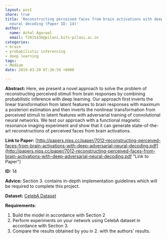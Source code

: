 ```yaml
---
layout: post
share: true
title: 'Reconstructing perceived faces from brain activations with deep adversarial
  neural decoding (Paper ID: 14)'
author:
  name: Achal Agarwal
  email: f2015436@pilani.bits-pilani.ac.in
categories:
- brain
- probabilistic inferencing
- deep learning
tags:
- Medium
date: 2019-03-20 07:26:59 +0000

---
```

**Abstract:** Here, we present a novel approach to solve the problem of reconstructing perceived stimuli from brain responses by combining probabilistic inference with deep learning. Our approach first inverts the linear transformation from latent features to brain responses with maximum a posteriori estimation and then inverts the nonlinear transformation from perceived stimuli to latent features with adversarial training of convolutional neural networks. We test our approach with a functional magnetic resonance imaging experiment and show that it can generate state-of-the-art reconstructions of perceived faces from brain activations.

**Link to Paper:** [http://papers.nips.cc/paper/7012-reconstructing-perceived-faces-from-brain-activations-with-deep-adversarial-neural-decoding.pdf](http://papers.nips.cc/paper/7012-reconstructing-perceived-faces-from-brain-activations-with-deep-adversarial-neural-decoding.pdf "Link to Paper")

**ID:** 14

**Advice:** Section 3. contains in-depth implementation guidelines which will be required to complete this project.

**Dataset:** [CelebA Dataset](http://mmlab.ie.cuhk.edu.hk/projects/CelebA.html "CelebA Dataset")

**Requirements**:

1. Build the model in accordance with Section 2
2. Perform experiments on your network using CelebA dataset in accordance with Section 3.
3. Compare the results obtained by you in 2. with the authors' results.